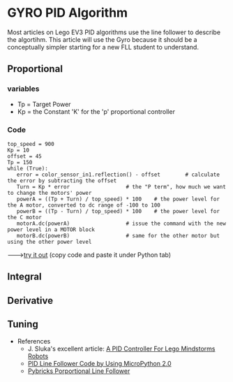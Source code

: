 # GYRO PID Algorithm

Most articles on Lego EV3 PID algorithms use the line follower to describe the algortihm.  This article will use the Gyro because it should be a conceptually simpler starting for a new FLL student to understand.

## Proportional

### variables
* Tp = Target Power
* Kp = the Constant 'K' for the 'p' proportional controller

### Code

```  
top_speed = 900
Kp = 10    
offset = 45
Tp = 150
while (True):
   error = color_sensor_in1.reflection() - offset        # calculate the error by subtracting the offset
   Turn = Kp * error                  # the "P term", how much we want to change the motors' power
   powerA = ((Tp + Turn) / top_speed) * 100    # the power level for the A motor, converted to dc range of -100 to 100
   powerB = ((Tp - Turn) / top_speed) * 100    # the power level for the C motor
   motorA.dc(powerA)                  # issue the command with the new power level in a MOTOR block
   motorB.dc(powerB)                  # same for the other motor but using the other power level
```  
--->[try it out](https://fll-pigeons.github.io/gamechangers/simulator/public/)  (copy code and paste it under Python tab)



## Integral

## Derivative

## Tuning









* References
  * J. Sluka's excellent article: [A PID Controller For Lego Mindstorms Robots](http://www.inpharmix.com/jps/PID_Controller_For_Lego_Mindstorms_Robots.html)
  * [PID Line Follower Code by Using MicroPython 2.0](https://thecodingfun.com/2020/06/16/lego-mindstorms-ev3-pid-line-follower-code-by-using-micropython-2-0/)
  * [Pybricks Porportional Line Follower](https://pybricks.github.io/ev3-micropython/examples/robot_educator_line.html)

